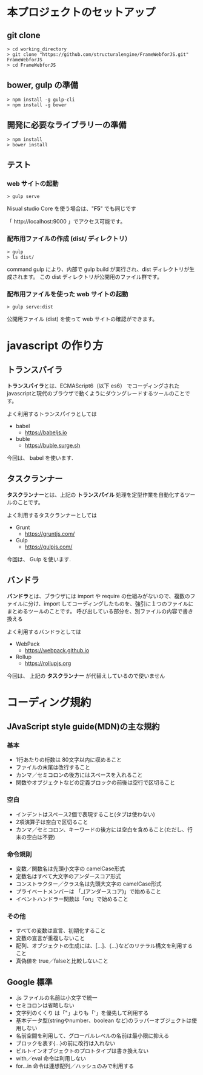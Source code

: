 # 本プロジェクトのセットアップ

## git clone

```
> cd working_directory 
> git clone "https://github.com/structuralengine/FrameWebforJS.git" FrameWebforJS
> cd FrameWebforJS 
```

## bower, gulp の準備

```
> npm install -g gulp-cli
> npm install -g bower
```

## 開発に必要なライブラリーの準備

```
> npm install 
> bower install
```

## テスト

### web サイトの起動

```
> gulp serve
```

Nisual studio Core を使う場合は、"**F5**" でも同じです

「 http://localhost:9000 」でアクセス可能です。


### 配布用ファイルの作成 (dist/ ディレクトリ）

```
> gulp 
> ls dist/
```

command gulp により、内部で gulp build が実行され、dist ディレクトリが生成されます。
この dist ディレクトリが公開用のファイル群です。

### 配布用ファイルを使った web サイトの起動

```
> gulp serve:dist
```
公開用ファイル (dist) を使って web サイトの確認ができます。



# javascript の作り方

## トランスパイラ

**トランスパイラ**とは、ECMAScript6（以下 es6） でコーディングされたjavascriptと現代のブラウザで動くようにダウングレードするツールのことです。

よく利用するトランスパイラとしては

- babel
    - https://babeljs.io
- buble
    - https://buble.surge.sh

今回は、 babel を使います.


## タスクランナー

**タスクランナー**とは、上記の **トランスパイル** 処理を定型作業を自動化するツールのことです。

よく利用するタスクランナーとしては

- Grunt
    - https://gruntjs.com/
- Gulp
    - https://gulpjs.com/

今回は、 Gulp を使います.



## バンドラ

**バンドラ**とは、ブラウザには import や require の仕組みがないので、複数のファイルに分け、import してコーディングしたものを、強引に１つのファイルにまとめるツールのことです。
呼び出している部分を、別ファイルの内容で書き換える

よく利用するバンドラとしては

- WebPack
    - https://webpack.github.io
- Rollup
    - https://rollupjs.org

今回は、 上記の **タスクランナー** が代替えしているので使いません


# コーディング規約

## JAvaScript style guide(MDN)の主な規約

### 基本

- 1行あたりの桁数は 80文字以内に収めること
- ファイルの末尾は改行すること
- カンマ／セミコロンの後方にはスペースを入れること
- 関数やオブジェクトなどの定義ブロックの前後は空行で区切ること

### 空白

- インデントはスペース2個で表現すること(タブは使わない)
- 2項演算子は空白で区切ること
- カンマ／セミコロン、キーワードの後方には空白を含めること(ただし、行末の空白は不要)

### 命令規則

- 変数／関数名は先頭小文字の camelCase形式
- 定数名はすべて大文字のアンダースコア形式
- コンストラクター／クラス名は先頭大文字の camelCase形式
- プライベートメンバーは 「_(アンダースコア)」で始めること
- イベントハンドラー関数は「on」で始めること

### その他

- すべての変数は宣言、初期化すること
- 変数の宣言が重複しないこと
- 配列、オブジェクトの生成には、[...]、{...}などのリテラル構文を利用すること
- 真偽値を true／falseと比較しないこと

## Google 標準

- .js ファイルの名前は小文字で統一
- セミコロンは省略しない
- 文字列のくくり は「"」よりも「'」を優先して利用する
- 基本データ型(stringやnumber、boolean など)のラッパーオブジェクトは使用しない
- 名前空間を利用して、グローバルレベルの名前は最小限に抑える
- ブロックを表す{...}の前に改行は入れない
- ビルトインオブジェクトのプロトタイプは書き換えない
- with／eval 命令は利用しない
- for...in 命令は連想配列／ハッシュのみで利用する
